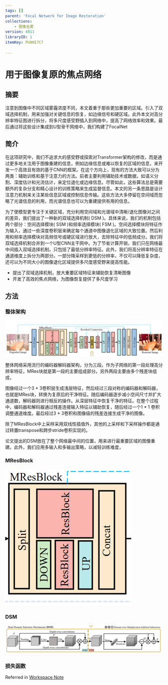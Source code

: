 ```yaml
---
tags: []
parent: 'Focal Network for Image Restoration'
collections:
    - 图像去雾
version: 4011
libraryID: 1
itemKey: PUAHI7C7

---
```

# 用于图像复原的焦点网络

## 摘要

注意到图像中不同区域雾霾浓度不同，本文着重于那些更加重要的区域。引入了双域选择机制，用来加强对关键信息的恢复，如边缘信号和硬区域。此外本文对高分辨率特征图进行拆分，将多尺度感受野插入到网络中，提高了网络效率和效果。最后通过将这些设计集成到U型骨干网络中，我们构建了FocalNet

## 简介

在这项研究中，我们不追求大的感受野或探索对Transformer架构的修改，而是通过更多地关注用于图像重建的信息，例如边缘信息或难以恢复的区域的信息，来开发一个高效且有效的基于CNN的框架。在这个方向上，现有的方法大致可以分为两类：辅助训练和基于注意力的方法。前者主要利用辅助技术或数据，如语义分割、深度估计和光流估计，来定位退化或边缘信息。尽管如此，这些算法总是需要额外的复杂分支和精心设计的训练策略来生成监督信息。本文的另一条思路是设计注意力机制来关注某些信息区域或控制信息传输。这些方法大多停留在空间域而忽略了光谱信息的利用，而光谱信息也可以为重建提供有用的信息。

为了使模型更专注于关键区域，充分利用空间域和光谱域中清晰/退化图像对之间的差异，我们提出了一种新的双域选择机制( DSM )。具体来说，我们的机制包括两个部分：空间选择模块( SSM )和频率选择模块( FSM )。空间选择模块将特征作为输入，通过一些深度卷积层来确定每个通道中图像退化区域的大致位置。然后利用和频率选择模块对高频信号或硬区域进行放大，去除特征中的低频成分。我们将双域选择机制合并到一个U型CNN主干网中。为了节省计算开销，我们只在网络最中间插入双域选择机制，只包括了最低分辨率特征。此外，我们将高分辨率特征在通道维度上拆分为两部分。一部分降采样到更低的分辨率，不仅可以降低复杂度，还可以为不同大小的图像退化区域提供多尺度感受野来提高性能。

*   提出了双域选择机制，放大重要区域特征来辅助恢复清晰图像
*   开发了高效的焦点网络，为图像恢复提供了多尺度学习

## 方法

### 整体架构

![\<img alt="" data-attachment-key="6L6X572S" src="attachments/6L6X572S.png" ztype="zimage">](attachments/6L6X572S.png)

整体网络采用流行的编码器解码器架构，分为三段。作为子网络的第一段处理高分辨率特征，MRes块就是第一段的主要组成部分。另外两段主要由多个残差块组成，

图像经过一个3 \* 3卷积层生成浅层特征，然后经过三段对称的编码器和解码器，也就是MRes块，转换为复原后的干净特征。随后编码器逐步减小空间尺寸并扩大通道数，解码器则进行相反的操作。从深层特征中恢复干净的特征。在整个过程中，编码器和解码器通过残差连接输入特征以辅助恢复，随后经过一个1 \* 1 卷积调整通道维度。最后经过3 \* 3卷积和图像级的残差连接生成干净的图像。

除了MResBlock中上采样采用双线性插值外，其他的上采样和下采样操作都是通过转置transpose和跨步stride卷积实现的。

论文提出的DSM放在了整个网络最中间的位置，用来进行最重要区域的图像重建。此外，我们应用多输入和多输出策略，以减轻训练难度，

### MResBlock

![\<img alt="" data-attachment-key="7LA3H76Q" src="attachments/7LA3H76Q.png" ztype="zimage">](attachments/7LA3H76Q.png)

### DSM

![\<img alt="" data-attachment-key="TLZXQSHW" src="attachments/TLZXQSHW.png" ztype="zimage">](attachments/TLZXQSHW.png)

### 损失函数

Referred in <a href="./学术论文笔记汇总-RYZ5DF37.md" class="internal-link" zhref="zotero://note/u/RYZ5DF37/?ignore=1&#x26;line=-1" ztype="znotelink" class="internal-link">Workspace Note</a>

